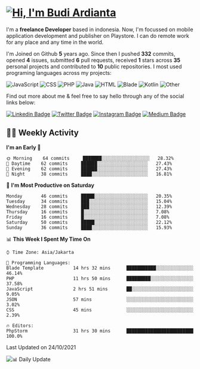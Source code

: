# [![Hi, I'm Budi Ardianta](https://readme-typing-svg.herokuapp.com?size=24&vCenter=true&lines=%F0%9F%91%8B+Hi%2C+I'm+Budi+Ardianta+;%F0%9F%92%BB+Android+And+Web+Developer+)](https://git.io/typing-svg)

I'm a **freelance Developer** based in indonesia. Now, I'm focussed on mobile application development and publisher on Playstore. I can do remote work for any place and any time in the world.

I'm Joined on Github **5** years ago. Since then I pushed **332** commits, opened **4** issues, submitted **6** pull requests, received **1** stars across **35** personal projects and contributed to **10** public repositories.
I most used programing languages across my projects:

![JavaScript](https://img.shields.io/badge/-JavaScript-%23f1e05a?style=flat&logo=JavaScript&logoColor=white)
![CSS](https://img.shields.io/badge/-CSS-%23563d7c?style=flat&logo=CSS&logoColor=white)
![PHP](https://img.shields.io/badge/-PHP-%234F5D95?style=flat&logo=PHP&logoColor=white)
![Java](https://img.shields.io/badge/-Java-%23b07219?style=flat&logo=Java&logoColor=white)
![HTML](https://img.shields.io/badge/-HTML-%23e34c26?style=flat&logo=HTML&logoColor=white)
![Blade](https://img.shields.io/badge/-Blade-%23f7523f?style=flat&logo=Blade&logoColor=white)
![Kotlin](https://img.shields.io/badge/-Kotlin-%23A97BFF?style=flat&logo=Kotlin&logoColor=white)
![Other](https://img.shields.io/badge/-Other-%23ededed?style=flat&logo=Other&logoColor=white)

Find out more about me & feel free to say hello through any of the social links below:

[![Linkedin Badge](https://img.shields.io/badge/-budiardianata-blue?style=flat&logo=Linkedin&logoColor=white&link=https://www.linkedin.com/in/budiardianata/)](https://www.linkedin.com/in/budiardianata/)
[![Twitter Badge](https://img.shields.io/badge/-budiardianata-%231DA1F2.svg?style=flat&logo=twitter&logoColor=white&link=https://www.twitter.com/budiardianata)](https://www.linkedin.com/in/budiardianata/)
[![Instagram Badge](https://img.shields.io/badge/-budiardianata-purple?style=flat&logo=instagram&logoColor=white&link=https://instagram.com/budiardianata/)](https://instagram.com/budiardianata)
[![Medium Badge](https://img.shields.io/badge/-@budiardianata-%2312100E.svg?style=flat&logo=Medium&logoColor=white&link=https://medium.com/@budiardianata/)](https://medium.com/@budiardianata)

## 👨‍💻 Weekly Activity
<!--START_SECTION:waka-->
**I'm an Early 🐤** 

```text
🌞 Morning    64 commits     ███████░░░░░░░░░░░░░░░░░░   28.32% 
🌆 Daytime    62 commits     ██████░░░░░░░░░░░░░░░░░░░   27.43% 
🌃 Evening    62 commits     ██████░░░░░░░░░░░░░░░░░░░   27.43% 
🌙 Night      38 commits     ████░░░░░░░░░░░░░░░░░░░░░   16.81%

```
📅 **I'm Most Productive on Saturday** 

```text
Monday       46 commits     █████░░░░░░░░░░░░░░░░░░░░   20.35% 
Tuesday      34 commits     ███░░░░░░░░░░░░░░░░░░░░░░   15.04% 
Wednesday    28 commits     ███░░░░░░░░░░░░░░░░░░░░░░   12.39% 
Thursday     16 commits     █░░░░░░░░░░░░░░░░░░░░░░░░   7.08% 
Friday       16 commits     █░░░░░░░░░░░░░░░░░░░░░░░░   7.08% 
Saturday     50 commits     █████░░░░░░░░░░░░░░░░░░░░   22.12% 
Sunday       36 commits     ████░░░░░░░░░░░░░░░░░░░░░   15.93%

```


📊 **This Week I Spent My Time On** 

```text
⌚︎ Time Zone: Asia/Jakarta

💬 Programming Languages: 
Blade Template           14 hrs 32 mins      ███████████░░░░░░░░░░░░░░   46.14% 
PHP                      11 hrs 50 mins      █████████░░░░░░░░░░░░░░░░   37.58% 
JavaScript               2 hrs 51 mins       ██░░░░░░░░░░░░░░░░░░░░░░░   9.05% 
JSON                     57 mins             ░░░░░░░░░░░░░░░░░░░░░░░░░   3.02% 
CSS                      45 mins             ░░░░░░░░░░░░░░░░░░░░░░░░░   2.39%

🔥 Editors: 
PhpStorm                 31 hrs 30 mins      █████████████████████████   100.0%

```


 Last Updated on 24/10/2021
<!--END_SECTION:waka-->

![📊 Daily Update](https://github.com/budiardianata/budiardianata/actions/workflows/update-activity.yml/badge.svg)

